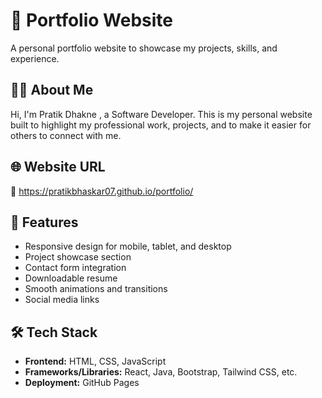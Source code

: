 # 💼 Portfolio Website

A personal portfolio website to showcase my projects, skills, and experience.

## 🧑‍💻 About Me

Hi, I'm Pratik Dhakne , a Software Developer. This is my personal website built to highlight my professional work, projects, and to make it easier for others to connect with me.

## 🌐 Website URL

🔗 https://pratikbhaskar07.github.io/portfolio/

## 🚀 Features

- Responsive design for mobile, tablet, and desktop
- Project showcase section
- Contact form integration
- Downloadable resume
- Smooth animations and transitions
- Social media links

## 🛠️ Tech Stack

- **Frontend:** HTML, CSS, JavaScript  
- **Frameworks/Libraries:**  React, Java, Bootstrap, Tailwind CSS, etc.
- **Deployment:** GitHub Pages
